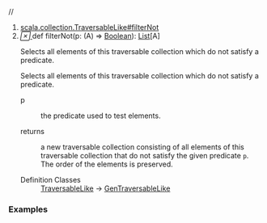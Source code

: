 //
<ol>
<li><a href="https://www.scala-lang.org/api/2.12.3/scala/collection/immutable/List.html#filterNot(p:A=>Boolean):Repr">scala.collection.TraversableLike#filterNot</a></li>
<li name="scala.collection.TraversableLike#filterNot" visbl="pub" class="indented0 " data-isabs="false" fullcomment="yes" group="Ungrouped"> <a id="filterNot(p:A=>Boolean):Repr"></a><a id="filterNot((A)⇒Boolean):List[A]"></a> <span class="permalink"> <a href="../../../scala/collection/immutable/List.html#filterNot(p:A=>Boolean):Repr" title="Permalink"> <i class="material-icons"></i> </a> </span> <span class="modifier_kind"> <span class="modifier"></span> <span class="kind">def</span> </span> <span class="symbol"> <span class="name">filterNot</span><span class="params">(<span name="p">p: (<span class="extype" name="scala.collection.immutable.List.A">A</span>) ⇒ <a href="../../Boolean.html" class="extype" name="scala.Boolean">Boolean</a></span>)</span><span class="result">: <a href="" class="extype" name="scala.collection.immutable.List">List</a>[<span class="extype" name="scala.collection.immutable.List.A">A</span>]</span> </span> <p class="shortcomment cmt">Selects all elements of this traversable collection which do not satisfy a predicate.</p>
 <div class="fullcomment">
  <div class="comment cmt">
   <p>Selects all elements of this traversable collection which do not satisfy a predicate. </p>
  </div>
  <dl class="paramcmts block">
   <dt class="param">
    p
   </dt>
   <dd class="cmt">
    <p>the predicate used to test elements.</p>
   </dd>
   <dt>
    returns
   </dt>
   <dd class="cmt">
    <p>a new traversable collection consisting of all elements of this traversable collection that do not satisfy the given predicate <code>p</code>. The order of the elements is preserved.</p>
   </dd>
  </dl>
  <dl class="attributes block"> 
   <dt>
    Definition Classes
   </dt>
   <dd>
    <a href="../TraversableLike.html" class="extype" name="scala.collection.TraversableLike">TraversableLike</a> → 
    <a href="../GenTraversableLike.html" class="extype" name="scala.collection.GenTraversableLike">GenTraversableLike</a>
   </dd>
  </dl>
 </div> </li>
        </ol>


### Examples



























